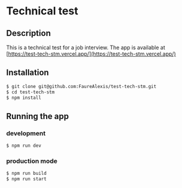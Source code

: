 # Technical test

## Description

This is a technical test for a job interview.
The app is available at [https://test-tech-stm.vercel.app/](https://test-tech-stm.vercel.app/)

## Installation

```bash
$ git clone git@github.com:FaureAlexis/test-tech-stm.git
$ cd test-tech-stm
$ npm install
```

## Running the app

### development
```bash
$ npm run dev
```

### production mode
```bash
$ npm run build
$ npm run start
```

